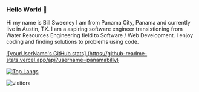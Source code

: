 ### Hello World 👋
Hi my name is Bill Sweeney I am from Panama City, Panama and currently live in Austin, TX. I am a aspiring software engineer transistioning from Water Resources Engineering field to Software / Web Development. I enjoy coding and finding solutions to problems using code. 

<!--
**panamabilly/panamabilly** is a ✨ _special_ ✨ repository because its `README.md` (this file) appears on your GitHub profile.

Here are some ideas to get you started:

- 🔭 I’m currently working on ...
- 🌱 I’m currently learning ...
- 👯 I’m looking to collaborate on ...
- 🤔 I’m looking for help with ...
- 💬 Ask me about ...
- 📫 How to reach me: ...
- 😄 Pronouns: ...
- ⚡ Fun fact: ...
-->

[![yourUserName's GitHub stats] (https://github-readme-stats.vercel.app/api?username=panamabilly)](https://github.com/panamabilly/github-readme-stats)

[![Top Langs](https://github-readme-stats.vercel.app/api/top-langs/?username=panamabilly&layout=compact)](https://github.com/panamabilly/github-readme-stats)

![visitors](https://visitor-badge.glitch.me/badge?page_id=panamabilly.panamabilly)

